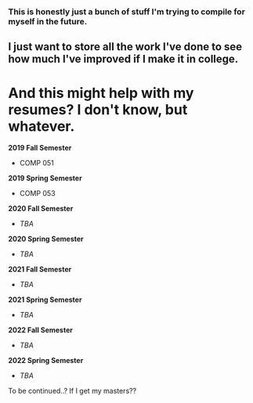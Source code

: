 ### This is honestly just a bunch of stuff I'm trying to compile for myself in the future.

## I just want to store all the work I've done to see how much I've improved if I make it in college.

# And this might help with my resumes? I don't know, but whatever.



**2019 Fall Semester**
- COMP 051

**2019 Spring Semester**
- COMP 053

**2020 Fall Semester**
- _TBA_

**2020 Spring Semester**
- _TBA_

**2021 Fall Semester**
- _TBA_

**2021 Spring Semester**
- _TBA_

**2022 Fall Semester**
- _TBA_

**2022 Spring Semester**
- _TBA_


To be continued..? If I get my masters??

